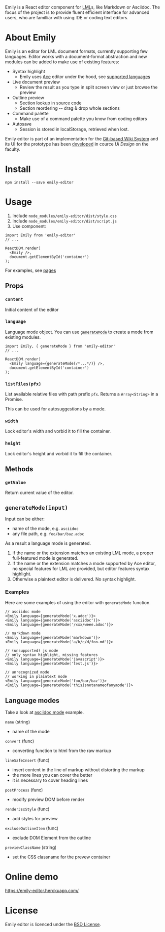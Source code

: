 
Emily is a React editor component for [LML](https://en.wikipedia.org/wiki/Lightweight_markup_language)s, like Markdown or Asciidoc.
The focus of the project is to provide fluent efficient interface for advanced users, who are familliar with using IDE or coding text editors.

# About Emily

Emily is an editor for LML document formats, currently supporting few languages.
Editor works with a document-format abstraction and new modules can be added to make use of existing features:

- Syntax highlight
    - Emily uses [Ace](https://ace.c9.io/) editor under the hood, see [supported languages](https://docs.c9.io/docs/supported-languages)
- Live document preview
    - Review the result as you type in split screen view or just browse the preview
- Outline preview
    - Section lookup in source code
    - Section reordering -- drag & drop whole sections
- Command palette
    - Make use of a command palette you know from coding editors
- Autosave
    - Session is stored in localStorage, retrieved when lost.

Emily editor is part of an implementation for the [Git-based Wiki System](https://github.com/grissius/gitwiki-thesis) and its UI for the prototype has been [developed](https://github.com/grissius/markup-editor-ui) in cource _UI Design_ on the faculty.

# Install

```
npm install --save emily-editor
```

# Usage

1. Include `node_modules/emily-editor/dist/style.css`
2. Include `node_modules/emily-editor/dist/script.js`
3. Use component:

```{language=js}
import Emily from 'emily-editor'
// ...

ReactDOM.render(
  <Emily />,
  document.getElementById('container')
);
```

For examples, see [pages](./pages)

## Props

### `content`
Initial content of the editor

### `language`
Language mode object.
You can use [`generateMode`](#-generatemode-) to create a mode from existing modules.

```{language=js}
import Emily, { generateMode } from 'emily-editor'
// ...

ReactDOM.render(
  <Emily language={generateMode(/*...*/)} />,
  document.getElementById('container')
);
```

### `listFiles(pfx)`
List available relative files with path prefix `pfx`.
Returns a `Array<String>` in a Promise.

This can be used for autosuggestions by a mode.

### `width`
Lock editor's width and vorbid it to fill the container.

### `height`
Lock editor's height and vorbid it to fill the container.

## Methods

### `getValue`
Return current value of the editor.

## `generateMode(input)`

Input can be either:

 - name of the mode, e.g. `asciidoc`
 - any file path, e.g. `foo/bar/baz.adoc`

As a result a language mode is generated.

1. If the name or the extension matches an existing LML mode, a proper full-featured mode is generated.
2. If the name or the extension matches a mode supported by Ace editor, no special features for LML are provided, but editor features syntax highlight.
3. Otherwise a plaintext editor is delivered. No syntax highlight.

### Examples
Here are some examples of using the editor with `generateMode` function.
```{language=js}
// asciidoc mode
<Emily language={generateMode('x.adoc')}>
<Emily language={generateMode('asciidoc')}>
<Emily language={generateMode('/xxx/weee.adoc')}>

// markdown mode
<Emily language={generateMode('markdown')}>
<Emily language={generateMode('a/b/c/d/foo.md')}>

// (unsupported) js mode
// only syntax highlight, missing features
<Emily language={generateMode('javascript')}>
<Emily language={generateMode('test.js')}>

// unrecognized mode
// working in plaintext mode
<Emily language={generateMode('foo/bar/baz')}>
<Emily language={generateMode('thisisnotanameofanymode')}>
```

## Language modes
Take a look at [asciidoc mode](./src/modes/asciidoc.js) example.

`name` (string)
- name of the mode

`convert` (func)
- converting function to html from the raw markup

`lineSafeInsert` (func)
- insert content in the line of markup without distorting the markup
- the more lines you can cover the better
- it is necessary to cover heading lines

`postProcess` (func)
- modify preview DOM before render

`renderJsxStyle` (func)
- add styles for preview

`excludeOutlineItem` (func)
- exclude DOM Element from the outline

`previewClassName` (string)
- set the CSS classname for the prevew container


# Online demo

https://emily-editor.herokuapp.com/


# License

Emily editor is licenced under the [BSD License](./LICENSE).